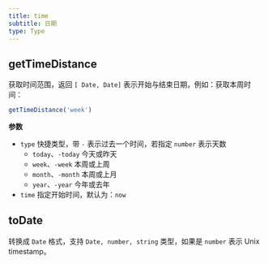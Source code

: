 ```yaml
---
title: time
subtitle: 日期
type: Type
---
```


## getTimeDistance

获取时间范围，返回 `[ Date, Date]` 表示开始与结束日期，例如：获取本周时间：

```ts
getTimeDistance('week')
```

**参数**

- `type` 快捷类型，带 `-` 表示过去一个时间，若指定 `number` 表示天数
  - `today`、`-today` 今天或昨天
  - `week`、`-week` 本周或上周
  - `month`、`-month` 本周或上月
  - `year`、`-year` 今年或去年
- `time` 指定开始时间，默认为：`now`

## toDate

转换成 `Date` 格式，支持 `Date, number, string` 类型，如果是 `number` 表示 Unix timestamp。
